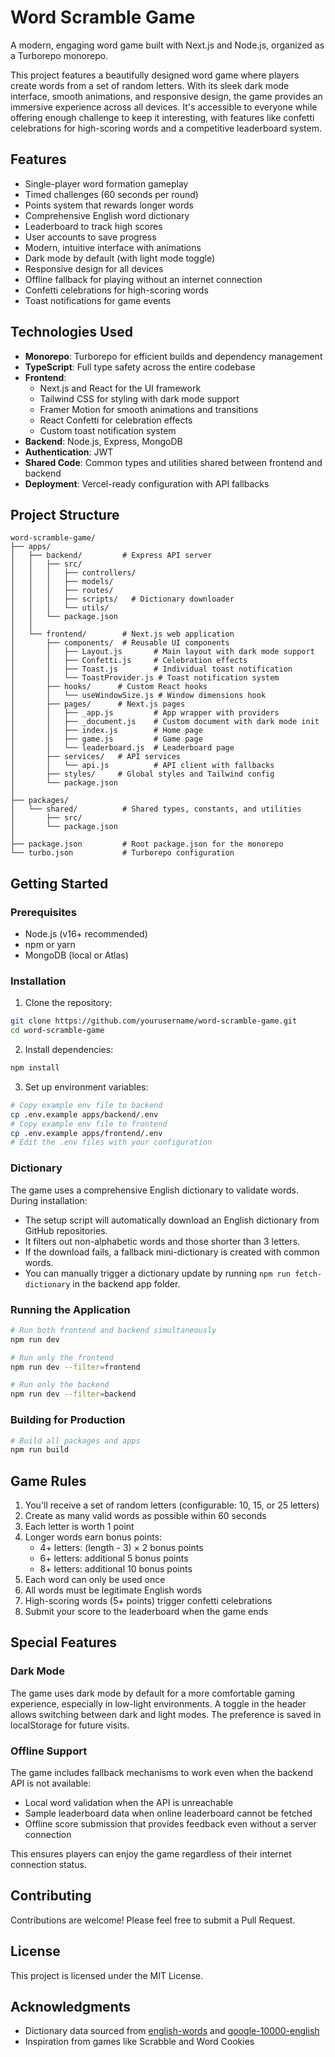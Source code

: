 # Word Scramble Game

A modern, engaging word game built with Next.js and Node.js, organized as a Turborepo monorepo.

This project features a beautifully designed word game where players create words from a set of random letters. With its sleek dark mode interface, smooth animations, and responsive design, the game provides an immersive experience across all devices. It's accessible to everyone while offering enough challenge to keep it interesting, with features like confetti celebrations for high-scoring words and a competitive leaderboard system.

## Features

- Single-player word formation gameplay
- Timed challenges (60 seconds per round)
- Points system that rewards longer words
- Comprehensive English word dictionary
- Leaderboard to track high scores
- User accounts to save progress
- Modern, intuitive interface with animations
- Dark mode by default (with light mode toggle)
- Responsive design for all devices
- Offline fallback for playing without an internet connection
- Confetti celebrations for high-scoring words
- Toast notifications for game events

## Technologies Used

- **Monorepo**: Turborepo for efficient builds and dependency management
- **TypeScript**: Full type safety across the entire codebase
- **Frontend**:
  - Next.js and React for the UI framework
  - Tailwind CSS for styling with dark mode support
  - Framer Motion for smooth animations and transitions
  - React Confetti for celebration effects
  - Custom toast notification system
- **Backend**: Node.js, Express, MongoDB
- **Authentication**: JWT
- **Shared Code**: Common types and utilities shared between frontend and backend
- **Deployment**: Vercel-ready configuration with API fallbacks

## Project Structure

```
word-scramble-game/
├── apps/
│   ├── backend/         # Express API server
│   │   ├── src/
│   │   │   ├── controllers/
│   │   │   ├── models/
│   │   │   ├── routes/
│   │   │   ├── scripts/   # Dictionary downloader
│   │   │   └── utils/
│   │   └── package.json
│   │
│   └── frontend/        # Next.js web application
│       ├── components/  # Reusable UI components
│       │   ├── Layout.js       # Main layout with dark mode support
│       │   ├── Confetti.js     # Celebration effects
│       │   ├── Toast.js        # Individual toast notification
│       │   └── ToastProvider.js # Toast notification system
│       ├── hooks/      # Custom React hooks
│       │   └── useWindowSize.js # Window dimensions hook
│       ├── pages/      # Next.js pages
│       │   ├── _app.js         # App wrapper with providers
│       │   ├── _document.js    # Custom document with dark mode init
│       │   ├── index.js        # Home page
│       │   ├── game.js         # Game page
│       │   └── leaderboard.js  # Leaderboard page
│       ├── services/   # API services
│       │   └── api.js          # API client with fallbacks
│       ├── styles/     # Global styles and Tailwind config
│       └── package.json
│
├── packages/
│   └── shared/          # Shared types, constants, and utilities
│       ├── src/
│       └── package.json
│
├── package.json         # Root package.json for the monorepo
└── turbo.json           # Turborepo configuration
```

## Getting Started

### Prerequisites

- Node.js (v16+ recommended)
- npm or yarn
- MongoDB (local or Atlas)

### Installation

1. Clone the repository:
```bash
git clone https://github.com/yourusername/word-scramble-game.git
cd word-scramble-game
```

2. Install dependencies:
```bash
npm install
```

3. Set up environment variables:
```bash
# Copy example env file to backend
cp .env.example apps/backend/.env
# Copy example env file to frontend
cp .env.example apps/frontend/.env
# Edit the .env files with your configuration
```

### Dictionary

The game uses a comprehensive English dictionary to validate words. During installation:

- The setup script will automatically download an English dictionary from GitHub repositories.
- It filters out non-alphabetic words and those shorter than 3 letters.
- If the download fails, a fallback mini-dictionary is created with common words.
- You can manually trigger a dictionary update by running `npm run fetch-dictionary` in the backend app folder.

### Running the Application

```bash
# Run both frontend and backend simultaneously
npm run dev

# Run only the frontend
npm run dev --filter=frontend

# Run only the backend
npm run dev --filter=backend
```

### Building for Production

```bash
# Build all packages and apps
npm run build
```

## Game Rules

1. You'll receive a set of random letters (configurable: 10, 15, or 25 letters)
2. Create as many valid words as possible within 60 seconds
3. Each letter is worth 1 point
4. Longer words earn bonus points:
   - 4+ letters: (length - 3) × 2 bonus points
   - 6+ letters: additional 5 bonus points
   - 8+ letters: additional 10 bonus points
5. Each word can only be used once
6. All words must be legitimate English words
7. High-scoring words (5+ points) trigger confetti celebrations
8. Submit your score to the leaderboard when the game ends

## Special Features

### Dark Mode

The game uses dark mode by default for a more comfortable gaming experience, especially in low-light environments. A toggle in the header allows switching between dark and light modes. The preference is saved in localStorage for future visits.

### Offline Support

The game includes fallback mechanisms to work even when the backend API is not available:

- Local word validation when the API is unreachable
- Sample leaderboard data when online leaderboard cannot be fetched
- Offline score submission that provides feedback even without a server connection

This ensures players can enjoy the game regardless of their internet connection status.

## Contributing

Contributions are welcome! Please feel free to submit a Pull Request.

## License

This project is licensed under the MIT License.

## Acknowledgments

- Dictionary data sourced from [english-words](https://github.com/dwyl/english-words) and [google-10000-english](https://github.com/first20hours/google-10000-english)
- Inspiration from games like Scrabble and Word Cookies
